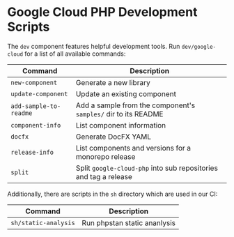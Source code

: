 # Google Cloud PHP Development Scripts

The `dev` component features helpful development tools. Run `dev/google-cloud`
for a list of all available commands:

| Command                | Description                                                      |
| ---------------------- | ---------------------------------------------------------------- |
| `new-component`        | Generate a new library                                           |
| `update-component`     | Update an existing component                                     |
| `add-sample-to-readme` | Add a sample from the component's `samples/` dir to its README   |
| `component-info`       | List component information                                       |
| `docfx`                | Generate DocFX YAML                                              |
| `release-info`         | List components and versions for a monorepo release              |
| `split`                | Split `google-cloud-php` into sub repositories and tag a release |


Additionally, there are scripts in the `sh` directory which are used in our CI:

| Command             | Description                 |
| ------------------- | --------------------------- |
| `sh/static-analysis`| Run phpstan static ananlysis|
